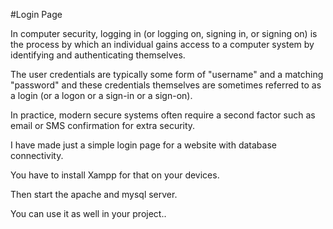 #Login Page

In computer security, logging in (or logging on, signing in, or signing on) is the process by which an individual gains access to a computer system by identifying and authenticating themselves.

The user credentials are typically some form of "username" and a matching "password" and these credentials themselves are sometimes referred to as a login (or a logon or a sign-in or a sign-on).

In practice, modern secure systems often require a second factor such as email or SMS confirmation for extra security.

I have made  just a simple login page for a website with database connectivity.

You have to install Xampp for that on your devices.

Then start the apache and mysql server.

You can use it as well in your project..
